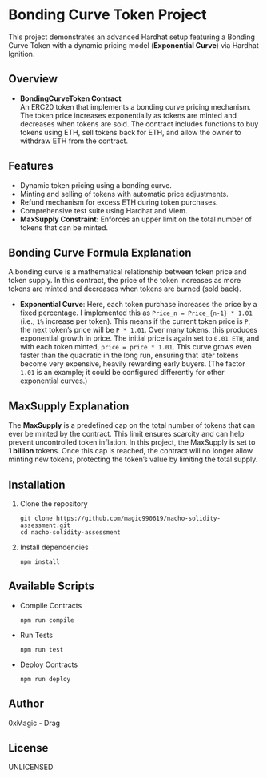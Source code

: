 # Bonding Curve Token Project

This project demonstrates an advanced Hardhat setup featuring a Bonding Curve Token with a dynamic pricing model (**Exponential Curve**) via Hardhat Ignition.

## Overview

- **BondingCurveToken Contract**  
  An ERC20 token that implements a bonding curve pricing mechanism. The token price increases exponentially as tokens are minted and decreases when tokens are sold. The contract includes functions to buy tokens using ETH, sell tokens back for ETH, and allow the owner to withdraw ETH from the contract.

## Features

- Dynamic token pricing using a bonding curve.
- Minting and selling of tokens with automatic price adjustments.
- Refund mechanism for excess ETH during token purchases.
- Comprehensive test suite using Hardhat and Viem.
- **MaxSupply Constraint**: Enforces an upper limit on the total number of tokens that can be minted.

## Bonding Curve Formula Explanation

A bonding curve is a mathematical relationship between token price and token supply. In this contract, the price of the token increases as more tokens are minted and decreases when tokens are burned (sold back).

- **Exponential Curve**: Here, each token purchase increases the price by a fixed percentage. I implemented this as `Price_n = Price_{n-1} * 1.01` (i.e., `1%` increase per token). This means if the current token price is `P`, the next token’s price will be `P * 1.01`. Over many tokens, this produces exponential growth in price. The initial price is again set to `0.01 ETH`, and with each token minted, `price = price * 1.01`. This curve grows even faster than the quadratic in the long run, ensuring that later tokens become very expensive, heavily rewarding early buyers​. (The factor `1.01` is an example; it could be configured differently for other exponential curves.)

## MaxSupply Explanation

The **MaxSupply** is a predefined cap on the total number of tokens that can ever be minted by the contract. This limit ensures scarcity and can help prevent uncontrolled token inflation. In this project, the MaxSupply is set to **1 billion** tokens. Once this cap is reached, the contract will no longer allow minting new tokens, protecting the token’s value by limiting the total supply.

## Installation

1. Clone the repository

   ```shell
   git clone https://github.com/magic990619/nacho-solidity-assessment.git
   cd nacho-solidity-assessment
   ```

2. Install dependencies
   ```shell
   npm install
   ```

## Available Scripts

- Compile Contracts
  ```shell
  npm run compile
  ```
- Run Tests
  ```shell
  npm run test
  ```
- Deploy Contracts

  ```shell
  npm run deploy
  ```

## Author

0xMagic - Drag

## License

UNLICENSED
